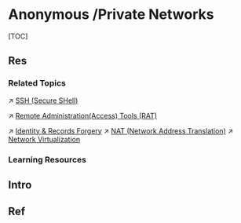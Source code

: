 # Anonymous /Private Networks

[TOC]



## Res
### Related Topics
↗ [SSH (Secure SHell)](../Network%20Security%20Mechanisms/🏇%20Network%20Security%20Protocol%20Stacks/📱%20Application%20Layer%20Security%20Protocols/SSH%20(Secure%20SHell)/SSH%20(Secure%20SHell).md)

↗ [Remote Administration(Access) Tools (RAT)](../../../🔑%20CS%20Core/Generic%20Software%20Tools%20&%20Projects/Remote%20Administration(Access)%20Tools%20(RAT)/Remote%20Administration(Access)%20Tools%20(RAT).md)

↗ [Identity & Records Forgery](../../⛈️%20Risk%20Management/🐗%20Cybersecurity%20Threats%20&%20Attacks/Social%20Engineering%20&%20Physical%20Security/Identity%20&%20Records%20Forgery.md)
↗ [NAT (Network Address Translation)](../../../🔑%20CS%20Core/🏎️%20Computer%20Networking%20and%20Communication/📌%20Computer%20Networking%20Basics%20(Protocol%20Part)/0x05%20Network%20Layer/MiddleBoxes/NAT%20(Network%20Address%20Translation)/NAT%20(Network%20Address%20Translation).md)
↗ [Network Virtualization](../../../🔑%20CS%20Core/🏎️%20Computer%20Networking%20and%20Communication/Network%20Virtualization/Network%20Virtualization.md)


### Learning Resources



## Intro



## Ref

